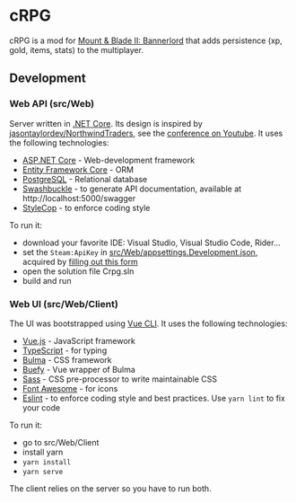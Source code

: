 # cRPG

cRPG is a mod for [Mount & Blade II: Bannerlord](https://store.steampowered.com/app/261550/Mount__Blade_II_Bannerlord)
that adds persistence (xp, gold, items, stats) to the multiplayer.

## Development

### Web API (src/Web)

Server written in [.NET Core](https://dotnet.microsoft.com). Its design is inspired by
[jasontaylordev/NorthwindTraders](https://github.com/jasontaylordev/NorthwindTraders), see the
[conference on Youtube](www.youtube.com/watch?v=Zygw4UAxCdg). It uses the following technologies:
- [ASP.NET Core](https://dotnet.microsoft.com/learn/aspnet/what-is-aspnet-core) - Web-development framework
- [Entity Framework Core](https://docs.microsoft.com/en-us/ef) - ORM
- [PostgreSQL](https://www.postgresql.org) - Relational database
- [Swashbuckle](https://github.com/domaindrivendev/Swashbuckle) - to generate API documentation, available at http://localhost:5000/swagger
- [StyleCop](https://github.com/DotNetAnalyzers/StyleCopAnalyzers) - to enforce coding style

To run it:
- download your favorite IDE: Visual Studio, Visual Studio Code, Rider...
- set the `Steam:ApiKey` in [src/Web/appsettings.Development.json](https://github.com/verdie-g/cRPG/blob/master/src/Web/appsettings.Development.json),
  acquired by [filling out this form](https://steamcommunity.com/dev/apikey)
- open the solution file Crpg.sln
- build and run

### Web UI (src/Web/Client)

The UI was bootstrapped using [Vue CLI](https://cli.vuejs.org). It uses the following technologies:
- [Vue.js](https://vuejs.org) - JavaScript framework
- [TypeScript](https://www.typescriptlang.org) - for typing
- [Bulma](https://bulma.io) - CSS framework
- [Buefy](https://buefy.org) - Vue wrapper of Bulma
- [Sass](https://sass-lang.com) - CSS pre-processor to write maintainable CSS
- [Font Awesome](https://fontawesome.com) - for icons
- [Eslint](https://eslint.org) - to enforce coding style and best practices. Use `yarn lint` to fix your code

To run it:
- go to src/Web/Client
- install yarn
- `yarn install`
- `yarn serve`

The client relies on the server so you have to run both.
